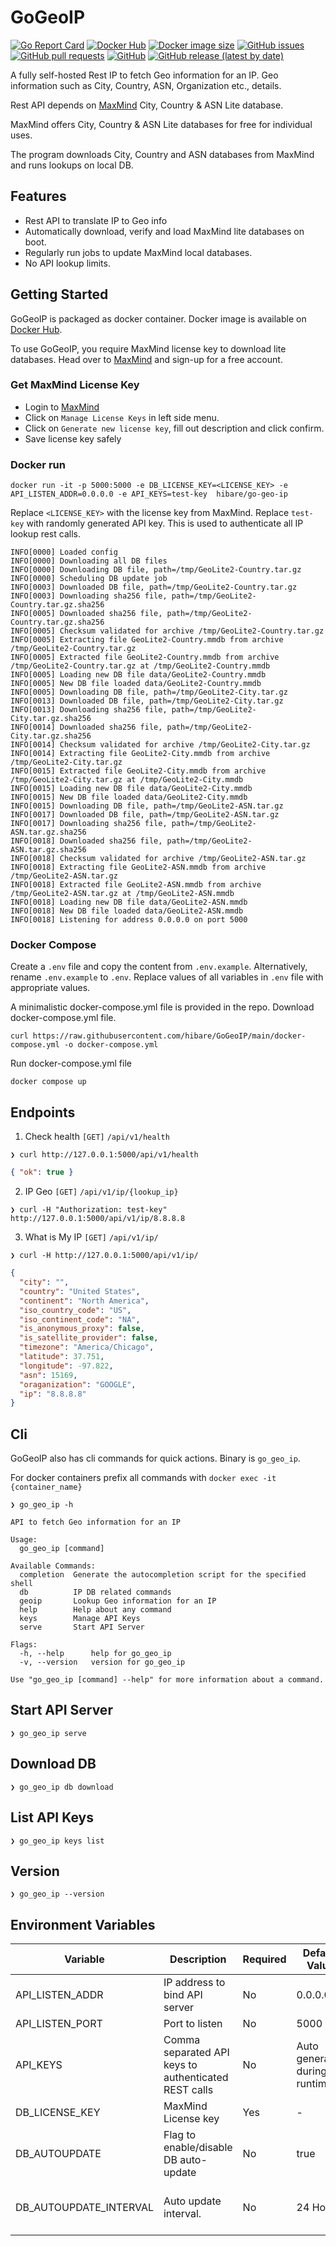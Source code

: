 # GoGeoIP

[![Go Report Card](https://goreportcard.com/badge/github.com/hibare/GoGeoIP)](https://goreportcard.com/report/github.com/hibare/GoGeoIP)
[![Docker Hub](https://img.shields.io/docker/pulls/hibare/go-geo-ip)](https://hub.docker.com/r/hibare/go-geo-ip)
[![Docker image size](https://img.shields.io/docker/image-size/hibare/go-geo-ip/latest)](https://hub.docker.com/r/hibare/go-geo-ip)
[![GitHub issues](https://img.shields.io/github/issues/hibare/GoGeoIP)](https://github.com/hibare/GoGeoIP/issues)
[![GitHub pull requests](https://img.shields.io/github/issues-pr/hibare/GoGeoIP)](https://github.com/hibare/GoGeoIP/pulls)
[![GitHub](https://img.shields.io/github/license/hibare/GoGeoIP)](https://github.com/hibare/GoGeoIP/blob/main/LICENSE)
[![GitHub release (latest by date)](https://img.shields.io/github/v/release/hibare/GoGeoIP)](https://github.com/hibare/GoGeoIP/releases)

A fully self-hosted Rest IP to fetch Geo information for an IP.
Geo information such as City, Country, ASN, Organization etc., details.

Rest API depends on [MaxMind](https://www.maxmind.com/en/home) City, Country & ASN Lite database.

MaxMind offers City, Country & ASN Lite databases for free for individual uses.

The program downloads City, Country and ASN databases from MaxMind and runs lookups on local DB.

## Features

- Rest API to translate IP to Geo info
- Automatically download, verify and load MaxMind lite databases on boot.
- Regularly run jobs to update MaxMind local databases.
- No API lookup limits.

## Getting Started

GoGeoIP is packaged as docker container. Docker image is available on [Docker Hub](https://hub.docker.com/r/hibare/go-geo-ip).

To use GoGeoIP, you require MaxMind license key to download lite databases. Head over to [MaxMind](https://www.maxmind.com/en/geolite2/signup?utm_source=kb&utm_medium=kb-link&utm_campaign=kb-create-account) and sign-up for a free account.

### Get MaxMind License Key

- Login to [MaxMind](https://www.maxmind.com/en/account/login)
- Click on `Manage License Keys` in left side menu.
- Click on `Generate new license key`, fill out description and click confirm.
- Save license key safely

### Docker run

```shell
docker run -it -p 5000:5000 -e DB_LICENSE_KEY=<LICENSE_KEY> -e API_LISTEN_ADDR=0.0.0.0 -e API_KEYS=test-key  hibare/go-geo-ip
```

Replace `<LICENSE_KEY>` with the license key from MaxMind.
Replace `test-key` with randomly generated API key. This is used to authenticate all IP lookup rest calls.

```
INFO[0000] Loaded config
INFO[0000] Downloading all DB files
INFO[0000] Downloading DB file, path=/tmp/GeoLite2-Country.tar.gz
INFO[0000] Scheduling DB update job
INFO[0003] Downloaded DB file, path=/tmp/GeoLite2-Country.tar.gz
INFO[0003] Downloading sha256 file, path=/tmp/GeoLite2-Country.tar.gz.sha256
INFO[0005] Downloaded sha256 file, path=/tmp/GeoLite2-Country.tar.gz.sha256
INFO[0005] Checksum validated for archive /tmp/GeoLite2-Country.tar.gz
INFO[0005] Extracting file GeoLite2-Country.mmdb from archive /tmp/GeoLite2-Country.tar.gz
INFO[0005] Extracted file GeoLite2-Country.mmdb from archive /tmp/GeoLite2-Country.tar.gz at /tmp/GeoLite2-Country.mmdb
INFO[0005] Loading new DB file data/GeoLite2-Country.mmdb
INFO[0005] New DB file loaded data/GeoLite2-Country.mmdb
INFO[0005] Downloading DB file, path=/tmp/GeoLite2-City.tar.gz
INFO[0013] Downloaded DB file, path=/tmp/GeoLite2-City.tar.gz
INFO[0013] Downloading sha256 file, path=/tmp/GeoLite2-City.tar.gz.sha256
INFO[0014] Downloaded sha256 file, path=/tmp/GeoLite2-City.tar.gz.sha256
INFO[0014] Checksum validated for archive /tmp/GeoLite2-City.tar.gz
INFO[0014] Extracting file GeoLite2-City.mmdb from archive /tmp/GeoLite2-City.tar.gz
INFO[0015] Extracted file GeoLite2-City.mmdb from archive /tmp/GeoLite2-City.tar.gz at /tmp/GeoLite2-City.mmdb
INFO[0015] Loading new DB file data/GeoLite2-City.mmdb
INFO[0015] New DB file loaded data/GeoLite2-City.mmdb
INFO[0015] Downloading DB file, path=/tmp/GeoLite2-ASN.tar.gz
INFO[0017] Downloaded DB file, path=/tmp/GeoLite2-ASN.tar.gz
INFO[0017] Downloading sha256 file, path=/tmp/GeoLite2-ASN.tar.gz.sha256
INFO[0018] Downloaded sha256 file, path=/tmp/GeoLite2-ASN.tar.gz.sha256
INFO[0018] Checksum validated for archive /tmp/GeoLite2-ASN.tar.gz
INFO[0018] Extracting file GeoLite2-ASN.mmdb from archive /tmp/GeoLite2-ASN.tar.gz
INFO[0018] Extracted file GeoLite2-ASN.mmdb from archive /tmp/GeoLite2-ASN.tar.gz at /tmp/GeoLite2-ASN.mmdb
INFO[0018] Loading new DB file data/GeoLite2-ASN.mmdb
INFO[0018] New DB file loaded data/GeoLite2-ASN.mmdb
INFO[0018] Listening for address 0.0.0.0 on port 5000
```

### Docker Compose

Create a `.env` file and copy the content from `.env.example`. Alternatively, rename `.env.example` to `.env`. Replace values of all variables in `.env` file with appropriate values.

A minimalistic docker-compose.yml file is provided in the repo. Download docker-compose.yml file.

```shell
curl https://raw.githubusercontent.com/hibare/GoGeoIP/main/docker-compose.yml -o docker-compose.yml
```

Run docker-compose.yml file

```shell
docker compose up
```

## Endpoints

1. Check health
   `[GET]` `/api/v1/health`

```shell
❯ curl http://127.0.0.1:5000/api/v1/health
```

```json
{ "ok": true }
```

2. IP Geo
   `[GET]` `/api/v1/ip/{lookup_ip}`

```shell
❯ curl -H "Authorization: test-key" http://127.0.0.1:5000/api/v1/ip/8.8.8.8
```

3. What is My IP
   `[GET]` `/api/v1/ip/`

```shell
❯ curl -H http://127.0.0.1:5000/api/v1/ip/
```

```json
{
  "city": "",
  "country": "United States",
  "continent": "North America",
  "iso_country_code": "US",
  "iso_continent_code": "NA",
  "is_anonymous_proxy": false,
  "is_satellite_provider": false,
  "timezone": "America/Chicago",
  "latitude": 37.751,
  "longitude": -97.822,
  "asn": 15169,
  "oraganization": "GOOGLE",
  "ip": "8.8.8.8"
}
```

## Cli

GoGeoIP also has cli commands for quick actions. Binary is `go_geo_ip`.

For docker containers prefix all commands with `docker exec -it {container_name}`

```shell
❯ go_geo_ip -h
```

```
API to fetch Geo information for an IP

Usage:
  go_geo_ip [command]

Available Commands:
  completion  Generate the autocompletion script for the specified shell
  db          IP DB related commands
  geoip       Lookup Geo information for an IP
  help        Help about any command
  keys        Manage API Keys
  serve       Start API Server

Flags:
  -h, --help      help for go_geo_ip
  -v, --version   version for go_geo_ip

Use "go_geo_ip [command] --help" for more information about a command.
```

## Start API Server

```shell
❯ go_geo_ip serve
```

## Download DB

```shell
❯ go_geo_ip db download
```

## List API Keys

```shell
❯ go_geo_ip keys list
```

## Version

```shell
❯ go_geo_ip --version
```

## Environment Variables

| Variable               | Description                                          | Required | Default Value                 | Value Type                      |
| ---------------------- | ---------------------------------------------------- | -------- | ----------------------------- | ------------------------------- |
| API_LISTEN_ADDR        | IP address to bind API server                        | No       | 0.0.0.0                       | string                          |
| API_LISTEN_PORT        | Port to listen                                       | No       | 5000                          | int                             |
| API_KEYS               | Comma separated API keys to authenticated REST calls | No       | Auto generated during runtime | comma separated string          |
| DB_LICENSE_KEY         | MaxMind License key                                  | Yes      | -                             | string                          |
| DB_AUTOUPDATE          | Flag to enable/disable DB auto-update                | No       | true                          | boolean                         |
| DB_AUTOUPDATE_INTERVAL | Auto update interval.                                | No       | 24 Hours                      | Time duration (ex: 24h, 1h, 6h) |
